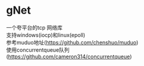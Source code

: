 # gNet
一个夸平台的tcp 网络库<br>
支持windows(iocp)和linux(epoll)<br>
参考muduo地址(https://github.com/chenshuo/muduo)<br>
使用concurrentqueue队列(https://github.com/cameron314/concurrentqueue)
